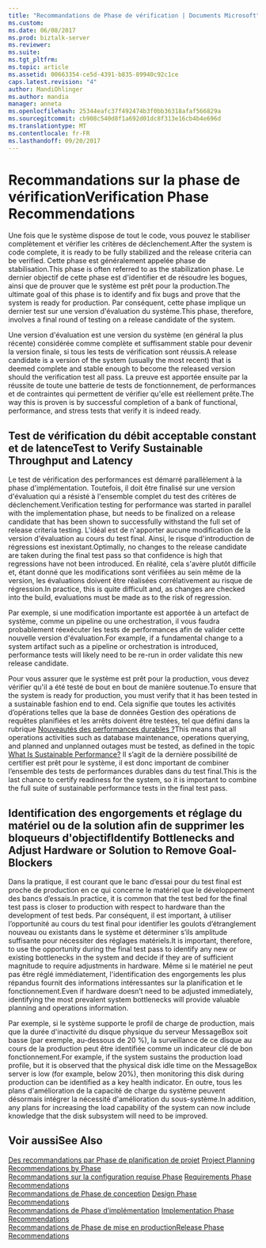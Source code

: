 ```yaml
---
title: "Recommandations de Phase de vérification | Documents Microsoft"
ms.custom: 
ms.date: 06/08/2017
ms.prod: biztalk-server
ms.reviewer: 
ms.suite: 
ms.tgt_pltfrm: 
ms.topic: article
ms.assetid: 00663354-ce5d-4391-b835-89940c92c1ce
caps.latest.revision: "4"
author: MandiOhlinger
ms.author: mandia
manager: anneta
ms.openlocfilehash: 25344eafc37f492474b3f0bb36318afaf566829a
ms.sourcegitcommit: cb908c540d8f1a692d01dc8f313e16cb4b4e696d
ms.translationtype: MT
ms.contentlocale: fr-FR
ms.lasthandoff: 09/20/2017
---
```

# <a name="verification-phase-recommendations"></a><span data-ttu-id="cf903-102">Recommandations sur la phase de vérification</span><span class="sxs-lookup"><span data-stu-id="cf903-102">Verification Phase Recommendations</span></span>
<span data-ttu-id="cf903-103">Une fois que le système dispose de tout le code, vous pouvez le stabiliser complètement et vérifier les critères de déclenchement.</span><span class="sxs-lookup"><span data-stu-id="cf903-103">After the system is code complete, it is ready to be fully stabilized and the release criteria can be verified.</span></span> <span data-ttu-id="cf903-104">Cette phase est généralement appelée phase de stabilisation.</span><span class="sxs-lookup"><span data-stu-id="cf903-104">This phase is often referred to as the stabilization phase.</span></span> <span data-ttu-id="cf903-105">Le dernier objectif de cette phase est d'identifier et de résoudre les bogues, ainsi que de prouver que le système est prêt pour la production.</span><span class="sxs-lookup"><span data-stu-id="cf903-105">The ultimate goal of this phase is to identify and fix bugs and prove that the system is ready for production.</span></span> <span data-ttu-id="cf903-106">Par conséquent, cette phase implique un dernier test sur une version d'évaluation du système.</span><span class="sxs-lookup"><span data-stu-id="cf903-106">This phase, therefore, involves a final round of testing on a release candidate of the system.</span></span>  
  
 <span data-ttu-id="cf903-107">Une version d'évaluation est une version du système (en général la plus récente) considérée comme complète et suffisamment stable pour devenir la version finale, si tous les tests de vérification sont réussis.</span><span class="sxs-lookup"><span data-stu-id="cf903-107">A release candidate is a version of the system (usually the most recent) that is deemed complete and stable enough to become the released version should the verification test all pass.</span></span> <span data-ttu-id="cf903-108">La preuve est apportée ensuite par la réussite de toute une batterie de tests de fonctionnement, de performances et de contraintes qui permettent de vérifier qu'elle est réellement prête.</span><span class="sxs-lookup"><span data-stu-id="cf903-108">The way this is proven is by successful completion of a bank of functional, performance, and stress tests that verify it is indeed ready.</span></span>  
  
## <a name="test-to-verify-sustainable-throughput-and-latency"></a><span data-ttu-id="cf903-109">Test de vérification du débit acceptable constant et de latence</span><span class="sxs-lookup"><span data-stu-id="cf903-109">Test to Verify Sustainable Throughput and Latency</span></span>  
 <span data-ttu-id="cf903-110">Le test de vérification des performances est démarré parallèlement à la phase d'implémentation. Toutefois, il doit être finalisé sur une version d'évaluation qui a résisté à l'ensemble complet du test des critères de déclenchement.</span><span class="sxs-lookup"><span data-stu-id="cf903-110">Verification testing for performance was started in parallel with the implementation phase, but needs to be finalized on a release candidate that has been shown to successfully withstand the full set of release criteria testing.</span></span> <span data-ttu-id="cf903-111">L'idéal est de n'apporter aucune modification de la version d'évaluation au cours du test final. Ainsi, le risque d'introduction de régressions est inexistant.</span><span class="sxs-lookup"><span data-stu-id="cf903-111">Optimally, no changes to the release candidate are taken during the final test pass so that confidence is high that regressions have not been introduced.</span></span> <span data-ttu-id="cf903-112">En réalité, cela s'avère plutôt difficile et, étant donné que les modifications sont vérifiées au sein même de la version, les évaluations doivent être réalisées corrélativement au risque de régression.</span><span class="sxs-lookup"><span data-stu-id="cf903-112">In practice, this is quite difficult and, as changes are checked into the build, evaluations must be made as to the risk of regression.</span></span>  
  
 <span data-ttu-id="cf903-113">Par exemple, si une modification importante est apportée à un artefact de système, comme un pipeline ou une orchestration, il vous faudra probablement réexécuter les tests de performances afin de valider cette nouvelle version d'évaluation.</span><span class="sxs-lookup"><span data-stu-id="cf903-113">For example, if a fundamental change to a system artifact such as a pipeline or orchestration is introduced, performance tests will likely need to be re-run in order validate this new release candidate.</span></span>  
  
 <span data-ttu-id="cf903-114">Pour vous assurer que le système est prêt pour la production, vous devez vérifier qu'il a été testé de bout en bout de manière soutenue.</span><span class="sxs-lookup"><span data-stu-id="cf903-114">To ensure that the system is ready for production, you must verify that it has been tested in a sustainable fashion end to end.</span></span> <span data-ttu-id="cf903-115">Cela signifie que toutes les activités d’opérations telles que la base de données Gestion des opérations de requêtes planifiées et les arrêts doivent être testées, tel que défini dans la rubrique [Nouveautés des performances durables ?](../core/what-is-sustainable-performance.md)</span><span class="sxs-lookup"><span data-stu-id="cf903-115">This means that all operations activities such as database maintenance, operations querying, and planned and unplanned outages must be tested, as defined in the topic [What Is Sustainable Performance?](../core/what-is-sustainable-performance.md)</span></span> <span data-ttu-id="cf903-116">Il s’agit de la dernière possibilité de certifier est prêt pour le système, il est donc important de combiner l’ensemble des tests de performances durables dans du test final.</span><span class="sxs-lookup"><span data-stu-id="cf903-116">This is the last chance to certify readiness for the system, so it is important to combine the full suite of sustainable performance tests in the final test pass.</span></span>  
  
## <a name="identify-bottlenecks-and-adjust-hardware-or-solution-to-remove-goal-blockers"></a><span data-ttu-id="cf903-117">Identification des engorgements et réglage du matériel ou de la solution afin de supprimer les bloqueurs d'objectif</span><span class="sxs-lookup"><span data-stu-id="cf903-117">Identify Bottlenecks and Adjust Hardware or Solution to Remove Goal-Blockers</span></span>  
 <span data-ttu-id="cf903-118">Dans la pratique, il est courant que le banc d’essai pour du test final est proche de production en ce qui concerne le matériel que le développement des bancs d’essais.</span><span class="sxs-lookup"><span data-stu-id="cf903-118">In practice, it is common that the test bed for the final test pass is closer to production with respect to hardware than the development of test beds.</span></span>  <span data-ttu-id="cf903-119">Par conséquent, il est important, à utiliser l’opportunité au cours du test final pour identifier les goulots d’étranglement nouveau ou existants dans le système et déterminer s’ils amplitude suffisante pour nécessiter des réglages matériels.</span><span class="sxs-lookup"><span data-stu-id="cf903-119">It is important, therefore, to use the opportunity during the final test pass to identify any new or existing bottlenecks in the system and decide if they are of sufficient magnitude to require adjustments in hardware.</span></span> <span data-ttu-id="cf903-120">Même si le matériel ne peut pas être réglé immédiatement, l'identification des engorgements les plus répandus fournit des informations intéressantes sur la planification et le fonctionnement.</span><span class="sxs-lookup"><span data-stu-id="cf903-120">Even if hardware doesn’t need to be adjusted immediately, identifying the most prevalent system bottlenecks will provide valuable planning and operations information.</span></span>  
  
 <span data-ttu-id="cf903-121">Par exemple, si le système supporte le profil de charge de production, mais que la durée d'inactivité du disque physique du serveur MessageBox soit basse (par exemple, au-dessous de 20 %), la surveillance de ce disque au cours de la production peut être identifiée comme un indicateur clé de bon fonctionnement.</span><span class="sxs-lookup"><span data-stu-id="cf903-121">For example, if the system sustains the production load profile, but it is observed that the physical disk idle time on the MessageBox server is low (for example, below 20%), then monitoring this disk during production can be identified as a key health indicator.</span></span> <span data-ttu-id="cf903-122">En outre, tous les plans d'amélioration de la capacité de charge du système peuvent désormais intégrer la nécessité d'amélioration du sous-système.</span><span class="sxs-lookup"><span data-stu-id="cf903-122">In addition, any plans for increasing the load capability of the system can now include knowledge that the disk subsystem will need to be improved.</span></span>  
  
## <a name="see-also"></a><span data-ttu-id="cf903-123">Voir aussi</span><span class="sxs-lookup"><span data-stu-id="cf903-123">See Also</span></span>  
 <span data-ttu-id="cf903-124">[Des recommandations par Phase de planification de projet](../core/project-planning-recommendations-by-phase.md) </span><span class="sxs-lookup"><span data-stu-id="cf903-124">[Project Planning Recommendations by Phase](../core/project-planning-recommendations-by-phase.md) </span></span>  
 <span data-ttu-id="cf903-125">[Recommandations sur la configuration requise Phase](../core/requirements-phase-recommendations.md) </span><span class="sxs-lookup"><span data-stu-id="cf903-125">[Requirements Phase Recommendations](../core/requirements-phase-recommendations.md) </span></span>  
 <span data-ttu-id="cf903-126">[Recommandations de Phase de conception](../core/design-phase-recommendations.md) </span><span class="sxs-lookup"><span data-stu-id="cf903-126">[Design Phase Recommendations](../core/design-phase-recommendations.md) </span></span>  
 <span data-ttu-id="cf903-127">[Recommandations de Phase d’implémentation](../core/implementation-phase-recommendations.md) </span><span class="sxs-lookup"><span data-stu-id="cf903-127">[Implementation Phase Recommendations](../core/implementation-phase-recommendations.md) </span></span>  
 [<span data-ttu-id="cf903-128">Recommandations de Phase de mise en production</span><span class="sxs-lookup"><span data-stu-id="cf903-128">Release Phase Recommendations</span></span>](../core/release-phase-recommendations.md)